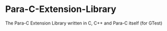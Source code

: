 # Para-C-Extension-Library
The Para-C Extension Library written in C, C++ and Para-C itself (for GTest) 
